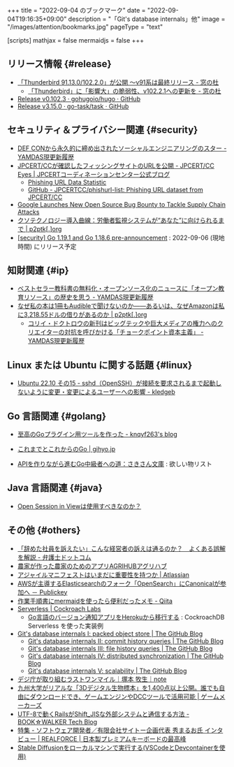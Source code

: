 +++
title = "2022-09-04 のブックマーク"
date =  "2022-09-04T19:16:35+09:00"
description = "「Git's database internals」他"
image = "/images/attention/bookmarks.jpg"
pageType = "text"

[scripts]
  mathjax = false
  mermaidjs = false
+++

## リリース情報 {#release}

- [「Thunderbird 91.13.0/102.2.0」が公開 ～v91系は最終リリース - 窓の杜](https://forest.watch.impress.co.jp/docs/news/1434268.html)
  - [「Thunderbird」に「影響大」の脆弱性、v102.2.1への更新を - 窓の杜](https://forest.watch.impress.co.jp/docs/news/1436595.html)
- [Release v0.102.3 · gohugoio/hugo · GitHub](https://github.com/gohugoio/hugo/releases/tag/v0.102.3)
- [Release v3.15.0 · go-task/task · GitHub](https://github.com/go-task/task/releases/tag/v3.15.0)

## セキュリティ＆プライバシー関連 {#security}

- [DEF CONから永久的に締め出されたソーシャルエンジニアリングのスター - YAMDAS現更新履歴](https://yamdas.hatenablog.com/entry/20220829/chris-hadnagy)
- [JPCERT/CCが確認したフィッシングサイトのURLを公開 - JPCERT/CC Eyes | JPCERTコーディネーションセンター公式ブログ](https://blogs.jpcert.or.jp/ja/2022/08/phishurl-list.html)
  - [Phishing URL Data Statistic](https://jpcertcc.github.io/phishurl-list/)
  - [GitHub - JPCERTCC/phishurl-list: Phishing URL dataset from JPCERT/CC](https://github.com/JPCERTCC/phishurl-list)
- [Google Launches New Open Source Bug Bounty to Tackle Supply Chain Attacks](https://thehackernews.com/2022/08/google-launches-new-open-source-bug.html)
- [クソテクノロジー導入曲線：労働者監視システムが“あなた”に向けられるまで | p2ptk[.]org](https://p2ptk.org/privacy/3814)
- [[security] Go 1.19.1 and Go 1.18.6 pre-announcement](https://groups.google.com/g/golang-announce/c/rlvRpp6WVVY) : 2022-09-06  (現地時間) にリリース予定

## 知財関連 {#ip}

- [ベストセラー教科書の無料化・オープンソース化のニュースに「オープン教育リソース」の歴史を思う - YAMDAS現更新履歴](https://yamdas.hatenablog.com/entry/20220829/openstax)
- [なぜ私の本は1冊もAudibleで聞けないのか――あるいは、なぜAmazonは私に3,218.55ドルの借りがあるのか | p2ptk[.]org](https://p2ptk.org/monopoly/antitrust/3821)
  - [コリイ・ドクトロウの新刊はビッグテックや巨大メディアの権力へのクリエイターの対抗を呼びかける「チョークポイント資本主義」 - YAMDAS現更新履歴](https://yamdas.hatenablog.com/entry/20220829/chokepoint-capitalism)

## Linux または Ubuntu に関する話題 {#linux}

- [Ubuntu 22.10 その15 - sshd（OpenSSH）が接続を要求されるまで起動しないように変更・変更によるユーザーへの影響 - kledgeb](https://kledgeb.blogspot.com/2022/09/ubuntu-2210-15-sshdopenssh.html)

## Go 言語関連 {#golang}

- [至高のGoプラグイン用ツールを作った - knqyf263's blog](https://knqyf263.hatenablog.com/entry/2022/08/30/052303)
- [これまでとこれからのGo | gihyo.jp](https://gihyo.jp/article/2022/08/tukinami-go-01)

- [APIを作りながら進むGo中級者への道：さきさん文庫](/product/jXDAEU1dR53kbZkgtDm9zx) : 欲しい物リスト

## Java  言語関連 {#java}

- [Open Session in Viewは使用すべきなのか？](https://tosi-tech.net/2018/08/open-session-in-view-pattern/)

## その他 {#others}

- [「辞めた社員を訴えたい」こんな経営者の訴えは通るのか？　よくある誤解を解説 - 弁護士ドットコム](https://www.bengo4.com/c_5/n_14906/)
- [農家が作った農家のためのアプリAGRIHUBアグリハブ](https://www.agrihub-solution.com/)
- [アジャイルマニフェストはいまだに重要性を持つか | Atlassian](https://www.atlassian.com/ja/agile/manifesto)
- [AWSが主導するElasticsearchのフォーク「OpenSearch」にCanonicalが参加へ － Publickey](https://www.publickey1.jp/blog/22/awselasticsearchopensearchcanonical.html)
- [作業手順書にmermaidを使ったら便利だったメモ - Qiita](https://qiita.com/watta10/items/f62d979242db1331d9a8)
- [Serverless | Cockroach Labs](https://www.cockroachlabs.com/lp/serverless-22/)
  - [Go言語のバージョン通知アプリをHerokuから移行する](https://zenn.dev/takokun/articles/6d7f76e0c27c8d) : CockroachDB Serverless を使った実装例
- [Git's database internals I: packed object store | The GitHub Blog](https://github.blog/2022-08-29-gits-database-internals-i-packed-object-store/)
  - [Git's database internals II: commit history queries | The GitHub Blog](https://github.blog/2022-08-30-gits-database-internals-ii-commit-history-queries/)
  - [Git's database internals III: file history queries | The GitHub Blog](https://github.blog/2022-08-31-gits-database-internals-iii-file-history-queries/)
  - [Git's database internals IV: distributed synchronization | The GitHub Blog](https://github.blog/2022-09-01-gits-database-internals-iv-distributed-synchronization/)
  - [Git's database internals V: scalability | The GitHub Blog](https://github.blog/2022-09-02-gits-database-internals-v-scalability/)
- [デジ庁が取り組むラストワンマイル｜塚本 牧生｜note](https://note.com/tsukamoto/n/n907f33488921)
- [九州大学がリアルな「3Dデジタル生物標本」を1,400点以上公開。誰でも自由にダウンロードでき、ゲームエンジンやDCCツールで活用可能 | ゲームメーカーズ](https://gamemakers.jp/article/2022_09_02_16230/)
- [UTF-8で動くRailsがShift_JISな外部システムと通信する方法 - BOOK☆WALKER Tech Blog](https://developers.bookwalker.jp/entry/2022/09/02/110000)
- [特集 - ソフトウェア開発者／有限会社サイトー企画代表 秀まるお氏 インタビュー | REALFORCE | 日本製プレミアムキーボードの最高峰](https://www.realforce.co.jp/special/2208/)
- [Stable Diffusionをローカルマシンで実行する(VSCodeとDevcontainerを使用)](https://zenn.dev/hayatok/articles/6141a9a46e4f48)
